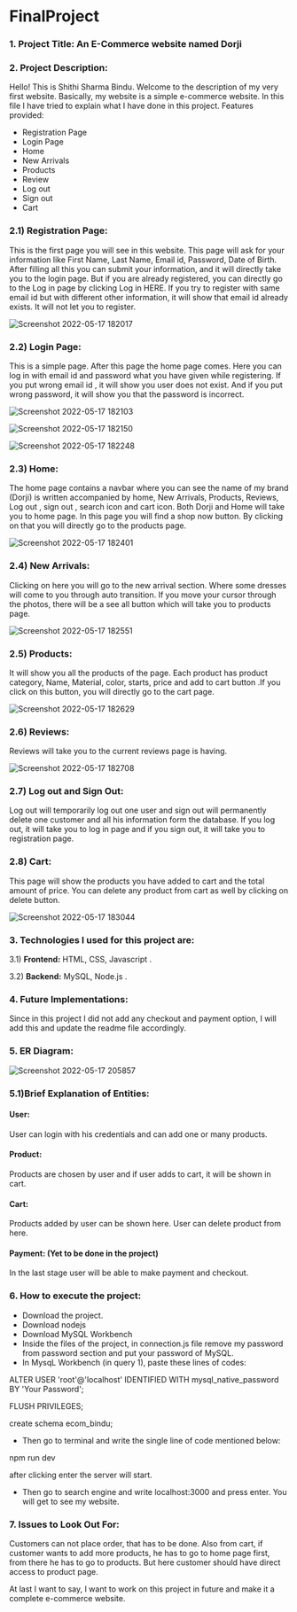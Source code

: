 # FinalProject
### 1. Project Title: An E-Commerce website named Dorji

### 2. Project Description:

Hello! This is Shithi Sharma Bindu. Welcome to the description of my very first website.  Basically, my website is a simple e-commerce website. In this file I have tried to explain what I have done in this project.
Features provided: 
- 	Registration Page
- 	Login Page
- 	Home
- 	New Arrivals
- 	Products
-   Review
-   Log out
-   Sign out
-   Cart

### 2.1) **Registration Page:**
This is the first page you will see in this website. This page will ask for your information like First Name, Last Name, Email id, Password, Date of Birth. After filling all this you can submit your information, and it will directly take you to the login page. But if you are already registered, you can directly go to the Log in page by clicking Log in HERE. If you try to register with same email id but with different other information, it will show that email id already exists. It will not let you to register.

![Screenshot 2022-05-17 182017](https://user-images.githubusercontent.com/103986892/168931159-6c0b3aa3-be68-40e0-aaf9-b10dd41e9638.png)


### 2.2) **Login Page:** 
This is a simple page. After this page the home page comes. Here you can log in with email id and password what you have given while registering. If you put wrong email id , it will show you user does not exist. And if you put wrong password, it will show you that the password is incorrect.

![Screenshot 2022-05-17 182103](https://user-images.githubusercontent.com/103986892/168931292-a40e6af9-11ce-48f0-9c91-2295eea03d16.png)


![Screenshot 2022-05-17 182150](https://user-images.githubusercontent.com/103986892/168931313-206fc398-9242-4fad-b2c6-bc61f711f86b.png)


![Screenshot 2022-05-17 182248](https://user-images.githubusercontent.com/103986892/168931327-67fa602b-bcff-4424-b4d2-a787b9b1b9dd.png)

### 2.3) **Home:**
The home page contains a navbar where you can see the name of my brand (Dorji) is written accompanied by home, New Arrivals, Products, Reviews, Log out , sign out , search icon and cart icon. Both Dorji and Home will take you to home page. In this page you will find a shop now button. By clicking on that you will directly go to the products page.

![Screenshot 2022-05-17 182401](https://user-images.githubusercontent.com/103986892/168931488-c1d21837-b8ba-4177-bb18-72e0690394b0.png)

### 2.4) **New Arrivals:** 
Clicking on here you will go to the new arrival section. Where some dresses will come to you through auto transition. If you move your cursor through the photos, there will be a see all button which will take you to products page.

![Screenshot 2022-05-17 182551](https://user-images.githubusercontent.com/103986892/168931632-5e4c6736-9933-463a-87fe-e31e1c7a2a9c.png)

### 2.5) **Products:**
It will show you all the products of the page.  Each product has product category, Name, Material, color, starts, price and add to cart button .If you click on this button, you will directly go to the cart page.

![Screenshot 2022-05-17 182629](https://user-images.githubusercontent.com/103986892/168931720-a1d45770-b96a-4f9d-97c1-c65db286199c.png)

### 2.6) **Reviews:**
Reviews will take you to the current reviews page is having.

![Screenshot 2022-05-17 182708](https://user-images.githubusercontent.com/103986892/168931898-fd2f45aa-0410-4167-a444-5ac410263df7.png)

### 2.7) **Log out and Sign Out:**
Log out will temporarily log out one user and sign out will permanently delete one customer and all his information form the database. If you log out, it will take you to log in page and if you sign out, it will take you to registration page.

### 2.8) **Cart:**
This page will show the products you have added to cart and the total amount of price. You can delete any product from cart as well by clicking on delete button. 

![Screenshot 2022-05-17 183044](https://user-images.githubusercontent.com/103986892/168931970-8bd892f8-1a40-4829-b38b-ca34c4ee5b06.png)


### 3. **Technologies I used for this project are:**
3.1) **Frontend:** 
HTML, CSS, Javascript .

3.2) **Backend:** 
MySQL, Node.js .

### 4. Future Implementations:
Since in this project I did not add any checkout and payment option, I will add this and update the readme file accordingly.

### 5. ER Diagram:

![Screenshot 2022-05-17 205857](https://user-images.githubusercontent.com/103986892/168935914-c338cdb1-65e2-40a1-80b0-74f622a1d437.png)

### 5.1)Brief Explanation of Entities: 

#### User: 
User can login with his credentials and can add one or many products.
#### Product:
Products are chosen by user and if user adds to cart, it will be shown in cart.
#### Cart:
Products added by user can be shown here. User can delete product from here.
#### Payment: (Yet to be done in the project)
In the last stage user will be able to make payment and checkout.


### 6. How to execute the project:
- Download the project.
- Download nodejs
- Download MySQL Workbench
- Inside the files of the project, in connection.js file remove my password from password section and put your password of MySQL.
- In MysqL Workbench (in query 1), paste these lines of codes:

ALTER USER 'root'@'localhost' IDENTIFIED WITH mysql_native_password BY 'Your Password';

FLUSH PRIVILEGES;

create schema ecom_bindu;

- Then go to terminal and write the single line of code mentioned below: 

npm run dev

after clicking enter the server will start.

- Then go to search engine and write localhost:3000 and press enter. You will get to see my website.


### 7. Issues to Look Out For:

Customers can not place order, that has to be done. Also from cart, if customer wants to add more products, he has to go to home page first, from there he has to go to products. But here customer should have direct access to product page. 

At last I want to say, I want to work on this project in future and make it a complete e-commerce website.
